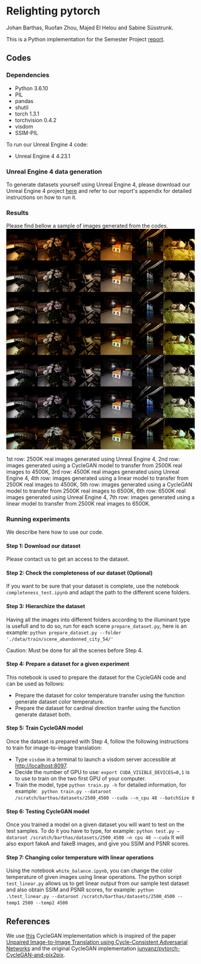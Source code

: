 # Relighting pytorch

Johan Barthas, Ruofan Zhou, Majed El Helou and Sabine Süsstrunk.

This is a Python implementation for the Semester Project [report](https://github.com/cweo/Relighting_pytorch/blob/master/report/Semester_project_report.pdf).

## Codes

### Dependencies
* Python 3.6.10
* PIL
* pandas
* shutil
* torch 1.3.1
* torchvision 0.4.2
* visdom
* SSIM-PIL

To run our Unreal Engine 4 code:
* Unreal Engine 4 4.23.1

### Unreal Engine 4 data generation
To generate datasets yourself using Unreal Engine 4, please download our Unreal Engine 4 project [here](https://drive.google.com/file/d/1-iasuvNbfMIPMf1--qrFl0sGykMx8bNE/view?usp=sharing) and refer to our report's appendix for detailed instructions on how to run it.

### Results
Please find bellow a sample of images generated from the codes.
![thumbnail of result images](https://github.com/cweo/Relighting_pytorch/blob/master/results/thumbnail1/thumbnail1.png "Qualitative analysis of relighting using CycleGAN and linear models")

1st row: 2500K real images generated using Unreal Engine 4, 2nd row: images generated using a CycleGAN model to transfer
from 2500K real images to 4500K, 3rd row: 4500K real images generated using Unreal Engine 4, 4th row: images generated using a linear
model to transfer from 2500K real images to 4500K, 5th row: images generated using a CycleGAN model
to transfer from 2500K real images to 6500K, 6th row: 6500K real images generated using Unreal Engine 4, 7th row: images generated using
a linear model to transfer from 2500K real images to 6500K.

### Running experiments
We describe here how to use our code.
#### Step 1: Download our dataset
Please contact us to get an access to the dataset.
#### Step 2: Check the completeness of our dataset (Optional)
If you want to be sure that your dataset is complete, use the notebook ```completeness_test.ipynb``` and adapt the path to the different scene folders.
#### Step 3: Hierarchize the dataset
Having all the images into different folders according to the illuminant type is usefull and to do so, run for each scene ```prepare_dataset.py```, here is an example:
```python prepare_dataset.py --folder './data/train/scene_abandonned_city_54/'``` 

Caution: Must be done for all the scenes before Step 4.
#### Step 4: Prepare a dataset for a given experiment
This notebook is used to prepare the dataset for the CycleGAN code and can be used as follows:
* Prepare the dataset for color temperature transfer using the function generate dataset color temperature.
* Prepare the dataset for cardinal direction tranfer using the function generate dataset both.
#### Step 5: Train CycleGAN model
Once the dataset is prepared with Step 4, follow the following instructions to train for image-to-image translation:
* Type ```visdom``` in a terminal to launch a visdom server accessible at [http://localhost:8097](http://localhost:8097).
* Decide the number of GPU to use: ```export CUDA_VISIBLE_DEVICES=0,1``` is to use to train on the two first GPU of your computer.
* Train the model, type ```python train.py -h``` for detailed information, for example:
``` python train.py --dataroot /scratch/barthas/datasets/2500_4500 --cuda --n_cpu 48 --batchSize 8```
#### Step 6: Testing CycleGAN model
Once you trained a model on a given dataset you will want to test on the test samples. To do it you have
to type, for example: 
```python test.py –dataroot /scratch/barthas/datasets/2500_4500 –n cpu 48 –-cuda```
It will also export fakeA and fakeB images, and give you SSIM and PSNR scores.
#### Step 7: Changing color temperature with linear operations
Using the notebook ```white_balance.ipynb```, you can change the color temperature of given images using linear
operations. The python script ```test_linear.py``` allows us to get linear output from our sample test dataset and also obtain SSIM and PSNR scores, for example:
```python .\test_linear.py --dataroot /scratch/barthas/datasets/2500_4500 --temp1 2500 --temp2 4500```

## References
We use [this](https://github.com/aitorzip/PyTorch-CycleGAN) CycleGAN implementation which is inspired of the paper [Unpaired Image-to-Image Translation using Cycle-Consistent Adversarial Networks](https://arxiv.org/abs/1703.10593) and the original CycleGAN implementation [junyanz/pytorch-CycleGAN-and-pix2pix](https://github.com/junyanz/pytorch-CycleGAN-and-pix2pix).
